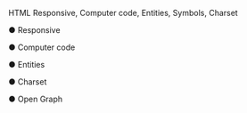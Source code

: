 HTML Responsive, Computer code, Entities, Symbols, Charset

● Responsive

● Computer code

● Entities

● Charset

● Open Graph
